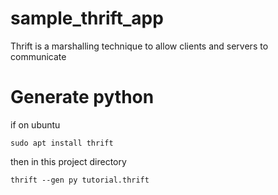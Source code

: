 # sample_thrift_app
Thrift is a marshalling technique to allow clients and servers to communicate

# Generate python

if on ubuntu

`sudo apt install thrift`

then in this project directory

`thrift --gen py tutorial.thrift`